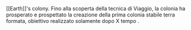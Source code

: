 [[Earth]]'s colony.
Fino alla scoperta della tecnica di Viaggio, la colonia ha prosperato e prospettato la creazione della prima colonia stabile terra formata, obiettivo realizzato solamente dopo X tempo
.


